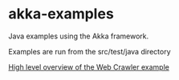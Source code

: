 # akka-examples
Java examples using the Akka framework.

Examples are run from the src/test/java directory

[High level overview of the Web Crawler example](https://drive.google.com/file/d/0B_qxYel84DH2X3BuVFV3ZUZUTEk/view?usp=sharing)
